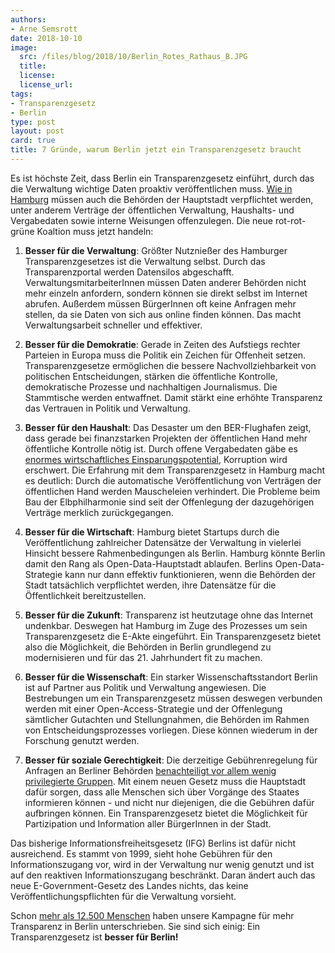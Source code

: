 ```yaml
---
authors: 
- Arne Semsrott
date: 2018-10-10
image:
  src: /files/blog/2018/10/Berlin_Rotes_Rathaus_B.JPG
  title: 
  license: 
  license_url: 
tags:
- Transparenzgesetz
- Berlin
type: post
layout: post
card: true
title: 7 Gründe, warum Berlin jetzt ein Transparenzgesetz braucht 
---
```


Es ist höchste Zeit, dass Berlin ein Transparenzgesetz einführt, durch das die Verwaltung wichtige Daten proaktiv veröffentlichen muss. <a href="http://transparenz.hamburg.de/">Wie in Hamburg</a> müssen auch die Behörden der Hauptstadt verpflichtet werden, unter anderem Verträge der öffentlichen Verwaltung, Haushalts- und Vergabedaten sowie interne Weisungen offenzulegen. Die neue rot-rot-grüne Koaltion muss jetzt handeln:

1) <strong>Besser für die Verwaltung</strong>: Größter Nutznießer des Hamburger Transparenzgesetzes ist die Verwaltung selbst. Durch das Transparenzportal werden Datensilos abgeschafft. VerwaltungsmitarbeiterInnen müssen Daten anderer Behörden nicht mehr einzeln anfordern, sondern können sie direkt selbst im Internet abrufen. Außerdem müssen BürgerInnen oft keine Anfragen mehr stellen, da sie Daten von sich aus online finden können. Das macht Verwaltungsarbeit schneller und effektiver.

2) <strong>Besser für die Demokratie</strong>: Gerade in Zeiten des Aufstiegs rechter Parteien in Europa muss die Politik ein Zeichen für Offenheit setzen. Transparenzgesetze ermöglichen die bessere Nachvollziehbarkeit von politischen Entscheidungen, stärken die öffentliche Kontrolle, demokratische Prozesse und nachhaltigen Journalismus. Die Stammtische werden entwaffnet. Damit stärkt eine erhöhte Transparenz das Vertrauen in Politik und Verwaltung.

3) <strong>Besser für den Haushalt</strong>: Das Desaster um den BER-Flughafen zeigt, dass gerade bei finanzstarken Projekten der öffentlichen Hand mehr öffentliche Kontrolle nötig ist. Durch offene Vergabedaten gäbe es <a href="https://www.transparency.de/fileadmin/pdfs/Themen/Vergabe/OLAF_Broschuere_KorruptionsrisikenVergabe_Okt2013.PDF">enormes wirtschaftliches Einsparungspotential</a>, Korruption wird erschwert. Die Erfahrung mit dem Transparenzgesetz in Hamburg macht es deutlich: Durch die automatische Veröffentlichung von Verträgen der öffentlichen Hand werden Mauscheleien verhindert. Die Probleme beim Bau der Elbphilharmonie sind seit der Offenlegung der dazugehörigen Verträge merklich zurückgegangen.

4) <strong>Besser für die Wirtschaft</strong>: Hamburg bietet Startups durch die Veröffentlichung zahlreicher Datensätze der Verwaltung in vielerlei Hinsicht bessere Rahmenbedingungen als Berlin. Hamburg könnte Berlin damit den Rang als Open-Data-Hauptstadt ablaufen. Berlins Open-Data-Strategie kann nur dann effektiv funktionieren, wenn die Behörden der Stadt tatsächlich verpflichtet werden, ihre Datensätze für die Öffentlichkeit bereitzustellen.

5) <strong>Besser für die Zukunft</strong>: Transparenz ist heutzutage ohne das Internet undenkbar. Deswegen hat Hamburg im Zuge des Prozesses um sein Transparenzgesetz die E-Akte eingeführt. Ein Transparenzgesetz bietet also die Möglichkeit, die Behörden in Berlin grundlegend zu modernisieren und für das 21. Jahrhundert fit zu machen.

6) <strong>Besser für die Wissenschaft</strong>: Ein starker Wissenschaftsstandort Berlin ist auf Partner aus Politik und Verwaltung angewiesen. Die Bestrebungen um ein Transparenzgesetz müssen deswegen verbunden werden mit einer Open-Access-Strategie und der Offenlegung sämtlicher Gutachten und Stellungnahmen, die Behörden im Rahmen von Entscheidungsprozesses vorliegen. Diese können wiederum in der Forschung genutzt werden.

7) <strong>Besser für soziale Gerechtigkeit</strong>: Die derzeitige Gebührenregelung für Anfragen an Berliner Behörden <a href="https://netzpolitik.org/2016/kaputte-verwaltung-warum-berlin-jetzt-ein-transparenzgesetz-braucht/">benachteiligt vor allem wenig privilegierte Gruppen</a>. Mit einem neuen Gesetz muss die Hauptstadt dafür sorgen, dass alle Menschen sich über Vorgänge des Staates informieren können - und nicht nur diejenigen, die die Gebühren dafür aufbringen können. Ein Transparenzgesetz bietet die Möglichkeit für Partizipation und Information aller BürgerInnen in der Stadt.

Das bisherige Informationsfreiheitsgesetz (IFG) Berlins ist dafür nicht ausreichend. Es stammt von 1999, sieht hohe Gebühren für den Informationszugang vor, wird in der Verwaltung nur wenig genutzt und ist auf den reaktiven Informationszugang beschränkt. Daran ändert auch das neue E-Government-Gesetz des Landes nichts, das keine Veröffentlichungspflichten für die Verwaltung vorsieht.

Schon <a href="https://www.change.org/p/milliardenverschwendung-am-flughafen-stoppen-transparenzgesetz-f%C3%BCr-berlin">mehr als 12.500 Menschen</a> haben unsere Kampagne für mehr Transparenz in Berlin unterschrieben. Sie sind sich einig:
Ein Transparenzgesetz ist <strong>besser für Berlin!</strong>

